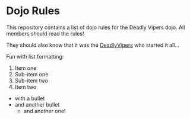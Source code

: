 Dojo Rules
==========

This repository contains a list of dojo rules for the Deadly Vipers dojo.
All members should read the rules!

They should also know that it was the [DeadlyVipers](https://github.com/deadlyvipers) who started it all...

Fun with list formatting:

1. Item one
  1. Sub-item one
  2. Sub-item two
2. Item two
  - with a bullet
  - and another bullet
    - and another one!
